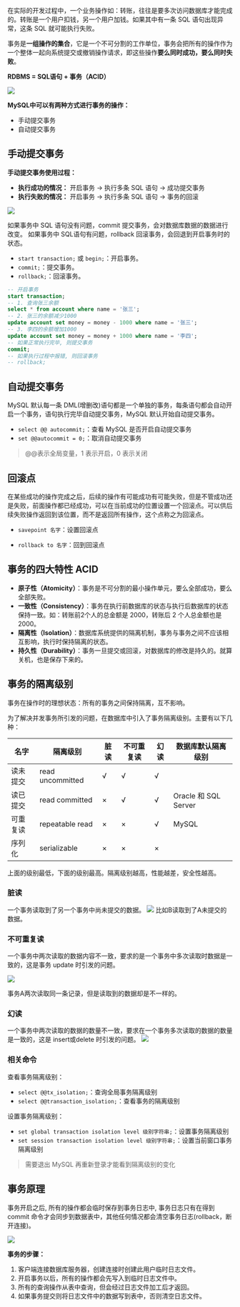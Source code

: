 在实际的开发过程中，一个业务操作如：转账，往往是要多次访问数据库才能完成的。转账是一个用户扣钱，另一个用户加钱。如果其中有一条 SQL 语句出现异常，这条 SQL 就可能执行失败。

事务是**一组操作的集合**，它是一个不可分割的工作单位，事务会把所有的操作作为一个整体一起向系统提交或撤销操作请求，即这些操作**要么同时成功，要么同时失败**。

**RDBMS = SQL语句 + 事务（ACID）**

![](assets/MySQL事务/ce5fb8f1da38171b4362357f1ff404c0_MD5.png)


**MySQL中可以有两种方式进行事务的操作：**

* 手动提交事务  
* 自动提交事务



## 手动提交事务

**手动提交事务使用过程：**
* **执行成功的情况：** 开启事务 → 执行多条 SQL 语句 → 成功提交事务  
* **执行失败的情况：** 开启事务 → 执行多条 SQL 语句 → 事务的回滚

![](assets/MySQL事务/ddc3a74ed3f4c94994d64f38b7758331_MD5.png)


如果事务中 SQL 语句没有问题，commit 提交事务，会对数据库数据的数据进行改变。 如果事务中 SQL语句有问题，rollback 回滚事务，会回退到开启事务时的状态。

* `start transaction;` 或 `begin;`：开启事务。
* `commit;`：提交事务。
* `rollback;`：回滚事务。

```sql
-- 开启事务
start transaction;
-- 1. 查询张三余额
select * from account where name = '张三';
-- 2. 张三的余额减少1000
update account set money = money - 1000 where name = '张三';
-- 3. 李四的余额增加1000
update account set money = money + 1000 where name = '李四';
-- 如果正常执行完毕, 则提交事务
commit;
-- 如果执行过程中报错, 则回滚事务
-- rollback;
```




## 自动提交事务

MySQL 默认每一条 DML(增删改)语句都是一个单独的事务，每条语句都会自动开启一个事务，语句执行完毕自动提交事务，MySQL 默认开始自动提交事务。

* `select @@ autocommit;`：查看 MySQL 是否开启自动提交事务
* `set @@autocommit = 0;`：取消自动提交事务

> @@表示全局变量，1 表示开启，0 表示关闭



## 回滚点

在某些成功的操作完成之后，后续的操作有可能成功有可能失败，但是不管成功还是失败，前面操作都已经成功，可以在当前成功的位置设置一个回滚点。可以供后续失败操作返回到该位置，而不是返回所有操作，这个点称之为回滚点。

* `savepoint 名字`：设置回滚点	

* `rollback to 名字`：回到回滚点

  



## 事务的四大特性 ACID

* **原子性（Atomicity）**：事务是不可分割的最小操作单元，要么全部成功，要么全部失败。
* **一致性（Consistency）**：事务在执行前数据库的状态与执行后数据库的状态保持一致。如：转账前2个人的总金额是 2000，转账后 2 个人总金额也是 2000。
* **隔离性（Isolation）**：数据库系统提供的隔离机制，事务与事务之间不应该相互影响，执行时保持隔离的状态。
* **持久性（Durability）**：事务一旦提交或回滚，对数据库的修改是持久的。就算关机，也是保存下来的。



## 事务的隔离级别

事务在操作时的理想状态：所有的事务之间保持隔离，互不影响。

为了解决并发事务所引发的问题，在数据库中引入了事务隔离级别。主要有以下几种：

| **名字** | **隔离级别**     | **脏读** | **不可重复读** | **幻读** | **数据库默认隔离级别** |
| -------- | ---------------- | -------- | -------------- | -------- | ---------------------- |
| 读未提交 | read uncommitted | √        | √              | √        |                        |
| 读已提交 | read committed   | ×        | √              | √        | Oracle 和 SQL Server   |
| 可重复读 | repeatable read  | ×        | ×              | √        | MySQL                  |
| 序列化   | serializable     | ×        | ×              | ×        |                        |

上面的级别最低，下面的级别最高。隔离级别越高，性能越差，安全性越高。



### 脏读

一个事务读取到了另一个事务中尚未提交的数据。
![](assets/MySQL事务/f374a87e2206ecaf3177fb572c305053_MD5.png)
比如B读取到了A未提交的数据。



### 不可重复读

一个事务中两次读取的数据内容不一致，要求的是一个事务中多次读取时数据是一致的，这是事务 update 时引发的问题。

![](assets/MySQL事务/8ed6ea419e5efaddd7a94e4add04fc87_MD5.png)


事务A两次读取同一条记录，但是读取到的数据却是不一样的。



### 幻读

一个事务中两次读取的数据的数量不一致，要求在一个事务多次读取的数据的数量是一致的，这是 insert或delete 时引发的问题。
![](assets/MySQL事务/10234741104c9b352c1732c8e5fa0546_MD5.png)

### 相关命令

查看事务隔离级别：

* `select @@tx_isolation;`：查询全局事务隔离级别
* `select @@transaction_isolation;`：查看事务的隔离级别

设置事务隔离级别：

* `set global transaction isolation level 级别字符串;`：设置事务隔离级别
* `set session transaction isolation level 级别字符串;`：设置当前窗口事务隔离级别

> 需要退出 MySQL 再重新登录才能看到隔离级别的变化



## 事务原理

事务开启之后, 所有的操作都会临时保存到事务日志中, 事务日志只有在得到 commit 命令才会同步到数据表中，其他任何情况都会清空事务日志(rollback，断开连接)。

![](assets/MySQL事务/af7b9901cde42d223a65af97ab48abc5_MD5.png)


**事务的步骤：**

1. 客户端连接数据库服务器，创建连接时创建此用户临时日志文件。
2. 开启事务以后，所有的操作都会先写入到临时日志文件中。
3. 所有的查询操作从表中查询，但会经过日志文件加工后才返回。
4. 如果事务提交则将日志文件中的数据写到表中，否则清空日志文件。

